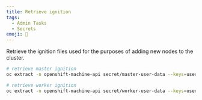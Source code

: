 ```yaml
---
title: Retrieve ignition
tags:
  - Admin Tasks
  - Secrets
emoji: 🚀
---
```


Retrieve the ignition files used for the purposes of adding new nodes to the cluster.

```sh
# retrieve master ignition
oc extract -n openshift-machine-api secret/master-user-data --keys=userData --to=-

# retrieve worker ignition
oc extract -n openshift-machine-api secret/worker-user-data --keys=userData --to=-
```
